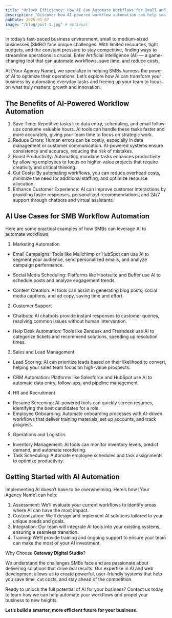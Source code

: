 ```yaml
---
title: "Unlock Efficiency: How AI Can Automate Workflows for Small and Medium-Sized Businesses"
description: "Discover how AI-powered workflow automation can help small and medium-sized businesses save time, reduce errors, cut costs, and boost productivity. Explore practical use cases and learn how our agency can tailor AI solutions to streamline your operations and drive growth."
pubDate: 2025-01-07
image: "/blog/post-1.jpg" # optional
---
```


In today’s fast-paced business environment, small to medium-sized businesses (SMBs) face unique challenges. With limited resources, tight budgets, and the constant pressure to stay competitive, finding ways to streamline operations is crucial. Enter Artificial Intelligence (AI) — a game-changing tool that can automate workflows, save time, and reduce costs.

At [Your Agency Name], we specialize in helping SMBs harness the power of AI to optimize their operations. Let’s explore how AI can transform your business by automating everyday tasks and freeing up your team to focus on what truly matters: growth and innovation.

## The Benefits of AI-Powered Workflow Automation

1. Save Time: Repetitive tasks like data entry, scheduling, and email follow-ups consume valuable hours. AI tools can handle these tasks faster and more accurately, giving your team time to focus on strategic work.
2. Reduce Errors: Human errors can be costly, especially in data management or customer communication. AI-powered systems ensure consistency and accuracy, reducing the risk of mistakes.
3. Boost Productivity: Automating mundane tasks enhances productivity by allowing employees to focus on higher-value projects that require creativity and critical thinking.
4. Cut Costs: By automating workflows, you can reduce overhead costs, minimize the need for additional staffing, and optimize resource allocation.
5. Enhance Customer Experience: AI can improve customer interactions by providing faster responses, personalized recommendations, and 24/7 support through chatbots and virtual assistants.

## AI Use Cases for SMB Workflow Automation

Here are some practical examples of how SMBs can leverage AI to automate workflows:

1. Marketing Automation

- Email Campaigns: Tools like Mailchimp or HubSpot can use AI to segment your audience, send personalized emails, and analyze campaign performance.

- Social Media Scheduling: Platforms like Hootsuite and Buffer use AI to schedule posts and analyze engagement trends.

- Content Creation: AI tools can assist in generating blog posts, social media captions, and ad copy, saving time and effort.

2. Customer Support

- Chatbots: AI chatbots provide instant responses to customer queries, resolving common issues without human intervention.

- Help Desk Automation: Tools like Zendesk and Freshdesk use AI to categorize tickets and recommend solutions, speeding up resolution times.

3. Sales and Lead Management

- Lead Scoring: AI can prioritize leads based on their likelihood to convert, helping your sales team focus on high-value prospects.

- CRM Automation: Platforms like Salesforce and HubSpot use AI to automate data entry, follow-ups, and pipeline management.

4. HR and Recruitment

- Resume Screening: AI-powered tools can quickly screen resumes, identifying the best candidates for a role.
- Employee Onboarding: Automate onboarding processes with AI-driven workflows that deliver training materials, set up accounts, and track progress.

5. Operations and Logistics

- Inventory Management: AI tools can monitor inventory levels, predict demand, and automate reordering.
- Task Scheduling: Automate employee schedules and task assignments to optimize productivity.

## Getting Started with AI Automation

Implementing AI doesn’t have to be overwhelming. Here’s how [Your Agency Name] can help:

1. Assessment: We’ll evaluate your current workflows to identify areas where AI can have the most impact.
2. Customization: We’ll design and implement AI solutions tailored to your unique needs and goals.
3. Integration: Our team will integrate AI tools into your existing systems, ensuring a seamless transition.
4. Training: We’ll provide training and ongoing support to ensure your team can make the most of your AI investment.

Why Choose **Gateway Digital Studio**?

We understand the challenges SMBs face and are passionate about delivering solutions that drive real results. Our expertise in AI and web development allows us to create powerful, user-friendly systems that help you save time, cut costs, and stay ahead of the competition.

Ready to unlock the full potential of AI for your business? Contact us today to learn how we can help automate your workflows and propel your business to new heights.

**Let’s build a smarter, more efficient future for your business.**
